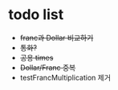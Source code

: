 # todo list
+ ~~franc과 Dollar 비교하기~~
+ ~~통화?~~
+ ~~공용 times~~
+ ~~Dollar/Franc 중복~~
+ testFrancMultiplication 제거
